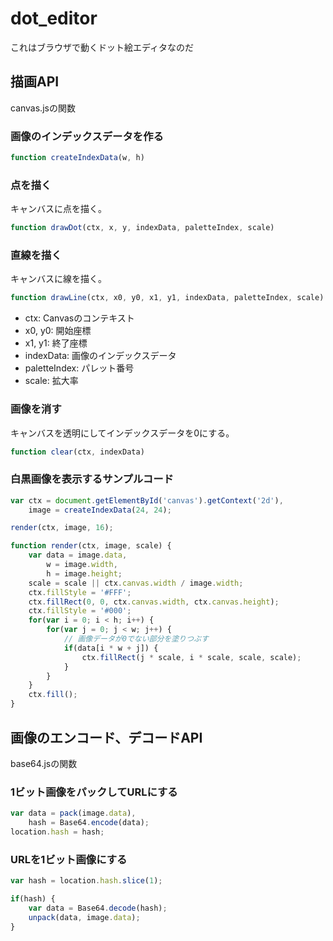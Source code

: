 dot_editor
==========

これはブラウザで動くドット絵エディタなのだ

## 描画API

canvas.jsの関数

### 画像のインデックスデータを作る

```javascript
function createIndexData(w, h)
```

### 点を描く

キャンバスに点を描く。

```javascript
function drawDot(ctx, x, y, indexData, paletteIndex, scale)
```

### 直線を描く

キャンバスに線を描く。

```javascript
function drawLine(ctx, x0, y0, x1, y1, indexData, paletteIndex, scale)
```

- ctx: Canvasのコンテキスト
- x0, y0: 開始座標
- x1, y1: 終了座標
- indexData: 画像のインデックスデータ
- paletteIndex: パレット番号
- scale: 拡大率

### 画像を消す

キャンバスを透明にしてインデックスデータを0にする。

```javascript
function clear(ctx, indexData)
```

### 白黒画像を表示するサンプルコード

```javascript
var ctx = document.getElementById('canvas').getContext('2d'),
    image = createIndexData(24, 24);

render(ctx, image, 16);

function render(ctx, image, scale) {
    var data = image.data,
        w = image.width,
        h = image.height;
    scale = scale || ctx.canvas.width / image.width;
    ctx.fillStyle = '#FFF';
    ctx.fillRect(0, 0, ctx.canvas.width, ctx.canvas.height);
    ctx.fillStyle = '#000';
    for(var i = 0; i < h; i++) {
        for(var j = 0; j < w; j++) {
            // 画像データが0でない部分を塗りつぶす
            if(data[i * w + j]) {
                ctx.fillRect(j * scale, i * scale, scale, scale);
            }
        }
    }
    ctx.fill();
}
```

## 画像のエンコード、デコードAPI

base64.jsの関数

### 1ビット画像をパックしてURLにする

```javascript
var data = pack(image.data),
    hash = Base64.encode(data);
location.hash = hash;
```

### URLを1ビット画像にする

```javascript
var hash = location.hash.slice(1);

if(hash) {
    var data = Base64.decode(hash);
    unpack(data, image.data);
}
```
